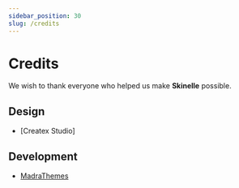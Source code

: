 ```yaml
---
sidebar_position: 30
slug: /credits
---
```


# Credits

We wish to thank everyone who helped us make **Skinelle** possible.

## Design
* [Createx Studio]

## Development

* [MadraThemes](https://madrasthemes.com/about/)

